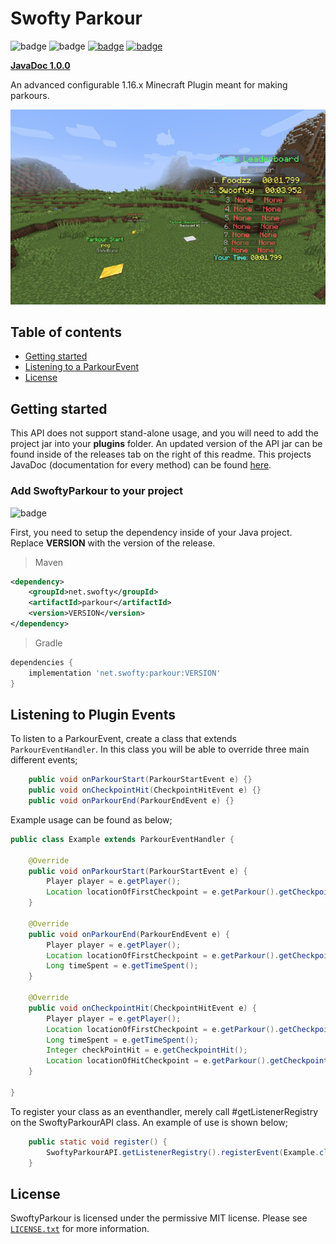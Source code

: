 # Swofty Parkour
![badge](https://img.shields.io/github/v/release/Swofty-Developments/SwoftyParkour)
![badge](https://img.shields.io/github/last-commit/Swofty-Developments/SwoftyParkour)
[![badge](https://img.shields.io/discord/830345347867476000?label=discord)](https://discord.gg/atlasmc)
[![badge](https://img.shields.io/github/license/Swofty-Developments/SwoftyParkour)](https://github.com/Swofty-Developments/SwoftyParkour/blob/master/LICENSE.txt)

**[JavaDoc 1.0.0](https://swofty-developments.github.io/SwoftyParkour/)**

An advanced configurable 1.16.x Minecraft Plugin meant for making parkours.

![Image of the plugin](https://github.com/Swofty-Developments/SwoftyParkour/blob/master/image.png?raw=true)

## Table of contents

* [Getting started](#getting-started)
* [Listening to a ParkourEvent](#listening-to-plugin-events)
* [License](#license)

## Getting started

This API does not support stand-alone usage, and you will need to add the project jar into your **plugins** folder. An updated version of the API jar can be found inside of the releases tab on the right of this readme. This projects JavaDoc (documentation for every method) can be found [here](https://swofty-developments.github.io/SwoftyParkour/).

### Add SwoftyParkour to your project

![badge](https://img.shields.io/github/v/release/Swofty-Developments/SwoftyParkour)

First, you need to setup the dependency inside of your Java project. Replace **VERSION** with the version of the release.

> Maven
```xml
<dependency>
    <groupId>net.swofty</groupId>
    <artifactId>parkour</artifactId>
    <version>VERSION</version>
</dependency>
```

> Gradle
```gradle
dependencies {
    implementation 'net.swofty:parkour:VERSION'
}
```

## Listening to Plugin Events

To listen to a ParkourEvent, create a class that extends `ParkourEventHandler`. In this class you will be able to override three main different events;

```java
    public void onParkourStart(ParkourStartEvent e) {}
    public void onCheckpointHit(CheckpointHitEvent e) {}
    public void onParkourEnd(ParkourEndEvent e) {}
```

Example usage can be found as below;
```java
public class Example extends ParkourEventHandler {

    @Override
    public void onParkourStart(ParkourStartEvent e) {
        Player player = e.getPlayer();
        Location locationOfFirstCheckpoint = e.getParkour().getCheckpoints().get(0);
    }

    @Override
    public void onParkourEnd(ParkourEndEvent e) {
        Player player = e.getPlayer();
        Location locationOfFirstCheckpoint = e.getParkour().getCheckpoints().get(0);
        Long timeSpent = e.getTimeSpent();
    }

    @Override
    public void onCheckpointHit(CheckpointHitEvent e) {
        Player player = e.getPlayer();
        Location locationOfFirstCheckpoint = e.getParkour().getCheckpoints().get(0);
        Long timeSpent = e.getTimeSpent();
        Integer checkPointHit = e.getCheckpointHit();
        Location locationOfHitCheckpoint = e.getParkour().getCheckpoints().get(checkPointHit);
    }

}
```

To register your class as an eventhandler, merely call #getListenerRegistry on the SwoftyParkourAPI class. An example of use is shown below;

```java
    public static void register() {
        SwoftyParkourAPI.getListenerRegistry().registerEvent(Example.class);
    }
```

## License
SwoftyParkour is licensed under the permissive MIT license. Please see [`LICENSE.txt`](https://github.com/Swofty-Developments/SwoftyParkour/blob/master/LICENSE.txt) for more information.
